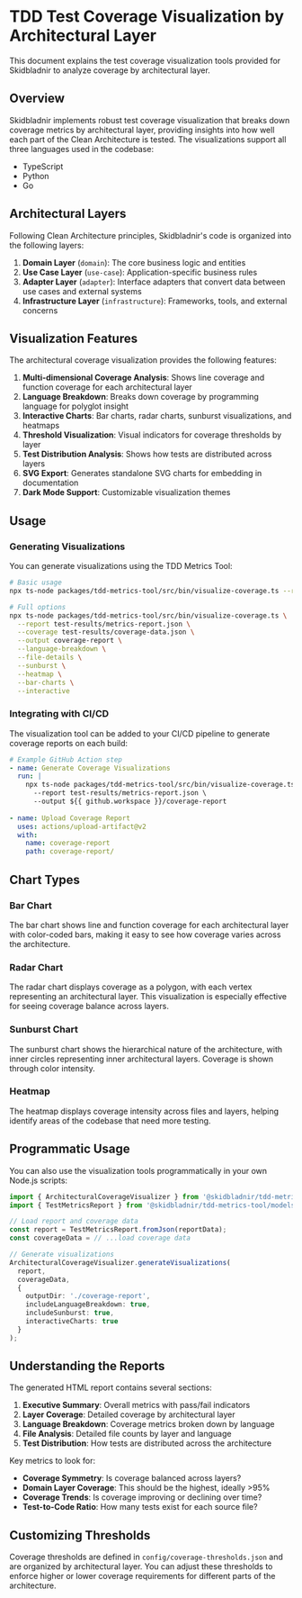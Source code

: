 # TDD Test Coverage Visualization by Architectural Layer

This document explains the test coverage visualization tools provided for Skidbladnir to analyze coverage by architectural layer.

## Overview

Skidbladnir implements robust test coverage visualization that breaks down coverage metrics by architectural layer, providing insights into how well each part of the Clean Architecture is tested. The visualizations support all three languages used in the codebase:

- TypeScript
- Python
- Go

## Architectural Layers

Following Clean Architecture principles, Skidbladnir's code is organized into the following layers:

1. **Domain Layer** (`domain`): The core business logic and entities
2. **Use Case Layer** (`use-case`): Application-specific business rules
3. **Adapter Layer** (`adapter`): Interface adapters that convert data between use cases and external systems
4. **Infrastructure Layer** (`infrastructure`): Frameworks, tools, and external concerns

## Visualization Features

The architectural coverage visualization provides the following features:

1. **Multi-dimensional Coverage Analysis**: Shows line coverage and function coverage for each architectural layer
2. **Language Breakdown**: Breaks down coverage by programming language for polyglot insight
3. **Interactive Charts**: Bar charts, radar charts, sunburst visualizations, and heatmaps
4. **Threshold Visualization**: Visual indicators for coverage thresholds by layer
5. **Test Distribution Analysis**: Shows how tests are distributed across layers
6. **SVG Export**: Generates standalone SVG charts for embedding in documentation
7. **Dark Mode Support**: Customizable visualization themes

## Usage

### Generating Visualizations

You can generate visualizations using the TDD Metrics Tool:

```bash
# Basic usage
npx ts-node packages/tdd-metrics-tool/src/bin/visualize-coverage.ts --report test-results/metrics-report.json

# Full options
npx ts-node packages/tdd-metrics-tool/src/bin/visualize-coverage.ts \
  --report test-results/metrics-report.json \
  --coverage test-results/coverage-data.json \
  --output coverage-report \
  --language-breakdown \
  --file-details \
  --sunburst \
  --heatmap \
  --bar-charts \
  --interactive
```

### Integrating with CI/CD

The visualization tool can be added to your CI/CD pipeline to generate coverage reports on each build:

```yaml
# Example GitHub Action step
- name: Generate Coverage Visualizations
  run: |
    npx ts-node packages/tdd-metrics-tool/src/bin/visualize-coverage.ts \
      --report test-results/metrics-report.json \
      --output ${{ github.workspace }}/coverage-report
    
- name: Upload Coverage Report
  uses: actions/upload-artifact@v2
  with:
    name: coverage-report
    path: coverage-report/
```

## Chart Types

### Bar Chart

The bar chart shows line and function coverage for each architectural layer with color-coded bars, making it easy to see how coverage varies across the architecture.

### Radar Chart

The radar chart displays coverage as a polygon, with each vertex representing an architectural layer. This visualization is especially effective for seeing coverage balance across layers.

### Sunburst Chart

The sunburst chart shows the hierarchical nature of the architecture, with inner circles representing inner architectural layers. Coverage is shown through color intensity.

### Heatmap

The heatmap displays coverage intensity across files and layers, helping identify areas of the codebase that need more testing.

## Programmatic Usage

You can also use the visualization tools programmatically in your own Node.js scripts:

```typescript
import { ArchitecturalCoverageVisualizer } from '@skidbladnir/tdd-metrics-tool/visualizers';
import { TestMetricsReport } from '@skidbladnir/tdd-metrics-tool/models';

// Load report and coverage data
const report = TestMetricsReport.fromJson(reportData);
const coverageData = // ...load coverage data

// Generate visualizations
ArchitecturalCoverageVisualizer.generateVisualizations(
  report,
  coverageData,
  {
    outputDir: './coverage-report',
    includeLanguageBreakdown: true,
    includeSunburst: true,
    interactiveCharts: true
  }
);
```

## Understanding the Reports

The generated HTML report contains several sections:

1. **Executive Summary**: Overall metrics with pass/fail indicators
2. **Layer Coverage**: Detailed coverage by architectural layer
3. **Language Breakdown**: Coverage metrics broken down by language
4. **File Analysis**: Detailed file counts by layer and language
5. **Test Distribution**: How tests are distributed across the architecture

Key metrics to look for:

- **Coverage Symmetry**: Is coverage balanced across layers?
- **Domain Layer Coverage**: This should be the highest, ideally >95%
- **Coverage Trends**: Is coverage improving or declining over time?
- **Test-to-Code Ratio**: How many tests exist for each source file?

## Customizing Thresholds

Coverage thresholds are defined in `config/coverage-thresholds.json` and are organized by architectural layer. You can adjust these thresholds to enforce higher or lower coverage requirements for different parts of the architecture.